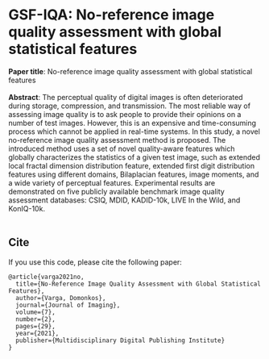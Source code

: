 # GSF-IQA: No-reference image quality assessment with global statistical features
**Paper title**: No-reference image quality assessment with global statistical features<br/><br/>
**Abstract**: The perceptual quality of digital images is often deteriorated during storage, compression, and transmission. The most reliable way of assessing image quality is to ask people to provide their opinions on a number of test images. However, this is an expensive and time-consuming process which cannot be applied in real-time systems. In this study, a novel no-reference image quality assessment method is proposed. The introduced method uses a set of novel quality-aware features which globally characterizes the statistics of a given test image, such as extended local fractal dimension distribution feature, extended first digit distribution features using different domains, Bilaplacian features, image moments, and a wide variety of perceptual features. Experimental results are demonstrated on five publicly available benchmark image quality assessment databases: CSIQ, MDID, KADID-10k, LIVE In the Wild, and KonIQ-10k.<br/><br/>

## Cite
If you use this code, please cite the following paper:
```
@article{varga2021no,
  title={No-Reference Image Quality Assessment with Global Statistical Features},
  author={Varga, Domonkos},
  journal={Journal of Imaging},
  volume={7},
  number={2},
  pages={29},
  year={2021},
  publisher={Multidisciplinary Digital Publishing Institute}
}
```
